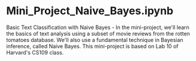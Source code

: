 # Mini_Project_Naive_Bayes.ipynb
Basic Text Classification with Naive Bayes - In the mini-project, we'll learn the basics of text analysis using a subset of movie reviews from the rotten tomatoes database. We'll also use a fundamental technique in Bayesian inference, called Naive Bayes. This mini-project is based on Lab 10 of Harvard's CS109 class. 
